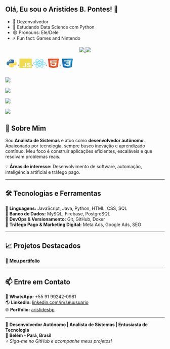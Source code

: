 
## Olá, Eu sou o Aristides B. Pontes! 👋

- 🔭 Dezenvolvedor
- 🌱 Estudando Data Science com Python
- 😄 Pronouns: Ele/Dele
- ⚡ Fun fact: Games and Nintendo

<div align="center">
    <a href="https://github.com/aristidesbp">
  <img height="180em" src="https://github-readme-stats.vercel.app/api?username=aristidesbp&show_icons=true&theme=tokyonight&include_all_commits=true&count_private=true"/>
  <img height="180em" src="https://github-readme-stats.vercel.app/api/top-langs/?username=aristidesbp&layout=compact&langs_count=7&theme=tokyonight"/>
</div>
<div style="display: inline_block"><br>
  <img align="center" alt="Bruno-Python" height="30" width="40" src="https://raw.githubusercontent.com/devicons/devicon/master/icons/python/python-original.svg">
  <img align="center" alt="Bruno-Js" height="30" width="40" src="https://raw.githubusercontent.com/devicons/devicon/master/icons/javascript/javascript-plain.svg">
  <img align="center" alt="Bruno-React" height="30" width="40" src="https://raw.githubusercontent.com/devicons/devicon/master/icons/react/react-original.svg">
  <img align="center" alt="Bruno-HTML" height="30" width="40" src="https://raw.githubusercontent.com/devicons/devicon/master/icons/html5/html5-original.svg">
  <img align="center" alt="Bruno-CSS" height="30" width="40" src="https://raw.githubusercontent.com/devicons/devicon/master/icons/css3/css3-original.svg">
</div>
  
  ##
 
<div> 
  <a href="#" target="_blank"><img src="https://img.shields.io/badge/-Instagram-%23E4405F?style=for-the-badge&logo=instagram&logoColor=white" target="_blank"></a>
    
 <a href="#" target="_blank"><img src="https://img.shields.io/badge/Discord-7289DA?style=for-the-badge&logo=discord&logoColor=white" target="_blank"></a> 
    
  <a href = "#"><img src="https://img.shields.io/badge/-Gmail-%23333?style=for-the-badge&logo=gmail&logoColor=white" target="_blank"></a>
  
  <a href="#" target="_blank"><img src="https://img.shields.io/badge/-LinkedIn-%230077B5?style=for-the-badge&logo=linkedin&logoColor=white" target="_blank"></a> 
 
</div>




## 🚀 Sobre Mim  
Sou **Analista de Sistemas** e atuo como **desenvolvedor autônomo**. Apaixonado por tecnologia, sempre busco inovação e aprendizado contínuo. Meu foco é construir aplicações eficientes, escaláveis e que resolvam problemas reais.  

💡 **Áreas de interesse:** Desenvolvimento de software, automação, inteligência artificial e tráfego pago.  

---

## 🛠️ Tecnologias e Ferramentas  
🔹 **Linguagens:** JavaScript, Java, Python, HTML, CSS, SQL  
🔹 **Banco de Dados:** MySQL, Firebase, PostgreSQL  
🔹 **DevOps & Versionamento:** Git, GitHub, Doker  
🔹 **Tráfego Pago & Marketing Digital:** Meta Ads, Google Ads, SEO  

---

## 📈 Projetos Destacados  
📌 **[Meu portifolio](https://aristidesbp.github.io)**  

---

## 📫 Entre em Contato  
📱 **WhatsApp:** +55 91 99242-0981  
🌎 **LinkedIn:** [linkedin.com/in/seuusuario](https://linkedin.com/in/seuusuario)  
🌐 **Portfólio:** [aristidesbp](https://aristidesbp.github.io)  

---
🚀 **Desenvolvedor Autônomo | Analista de Sistemas | Entusiasta de Tecnologia**  
📍 **Belém - Pará, Brasil**  
_⭐️ Siga-me no GitHub e acompanhe meus projetos!_
